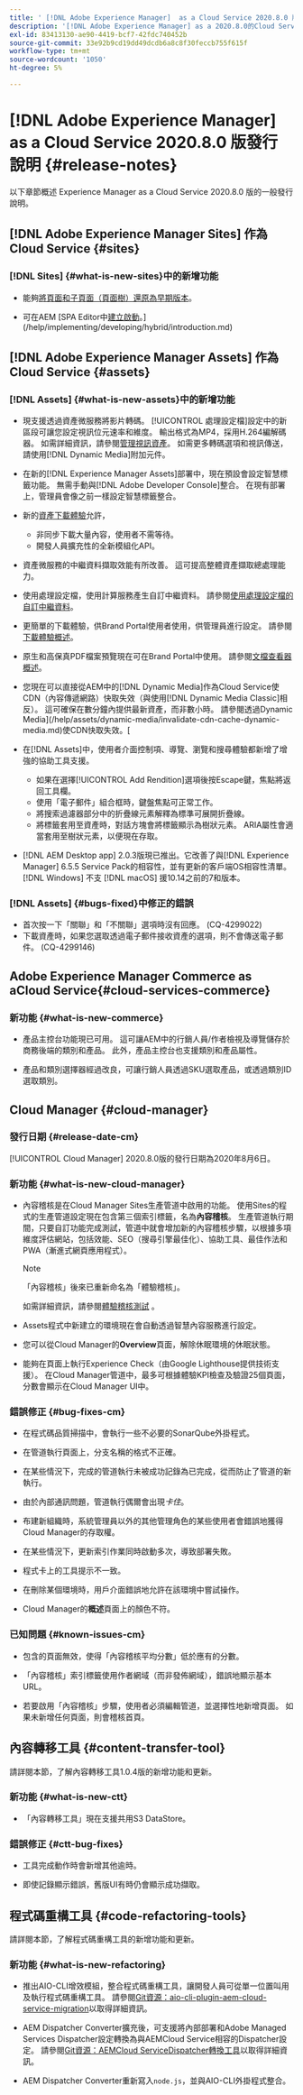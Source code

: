 ```yaml
---
title: ' [!DNL Adobe Experience Manager]  as a Cloud Service 2020.8.0 版發行說明。'
description: '[!DNL Adobe Experience Manager] as a 2020.8.0的Cloud Service發行說明。'
exl-id: 83413130-ae90-4419-bcf7-42fdc740452b
source-git-commit: 33e92b9cd19dd49dcdb6a8c8f30feccb755f615f
workflow-type: tm+mt
source-wordcount: '1050'
ht-degree: 5%

---
```


# [!DNL Adobe Experience Manager] as a Cloud Service 2020.8.0 版發行說明 {#release-notes}

以下章節概述 Experience Manager as a Cloud Service 2020.8.0 版的一般發行說明。


## [!DNL Adobe Experience Manager Sites] 作為Cloud Service {#sites}

### [!DNL Sites] {#what-is-new-sites}中的新增功能

* 能夠[將頁面和子頁面（頁面樹）還原為早期版本](/help/sites-cloud/authoring/features/page-versions.md#reinstating-versions)。

* 可在AEM [SPA Editor中[建立啟動](/help/sites-cloud/authoring/launches/overview.md)。](/help/implementing/developing/hybrid/introduction.md)


## [!DNL Adobe Experience Manager Assets] 作為Cloud Service {#assets}

### [!DNL Assets] {#what-is-new-assets}中的新增功能

* 現支援透過資產微服務將影片轉碼。 [!UICONTROL 處理設定檔]設定中的新區段可讓您設定視訊位元速率和維度。 輸出格式為MP4，採用H.264編解碼器。 如需詳細資訊，請參閱[管理視訊資產](/help/assets/manage-video-assets.md#transcode-video)。 如需更多轉碼選項和視訊傳送，請使用[!DNL Dynamic Media]附加元件。

* 在新的[!DNL Experience Manager Assets]部署中，現在預設會設定智慧標籤功能。 無需手動與[!DNL Adobe Developer Console]整合。 在現有部署上，管理員會像之前一樣設定智慧標籤整合。

* 新的[資產下載體驗](/help/assets/download-assets-from-aem.md)允許，

   * 非同步下載大量內容，使用者不需等待。
   * 開發人員擴充性的全新模組化API。

* 資產微服務的中繼資料擷取效能有所改善。 這可提高整體資產擷取總處理能力。

* 使用處理設定檔，使用計算服務產生自訂中繼資料。 請參閱[使用處理設定檔的自訂中繼資料](/help/assets/manage-metadata.md#metadata-compute-service)。

* 更簡單的下載體驗，供Brand Portal使用者使用，供管理員進行設定。 請參閱[下載體驗概述](https://docs.adobe.com/content/help/en/experience-manager-brand-portal/using/introduction/whats-new.html#download-configurations)。

* 原生和高保真PDF檔案預覽現在可在Brand Portal中使用。 請參閱[文檔查看器概述](https://docs.adobe.com/content/help/en/experience-manager-brand-portal/using/introduction/whats-new.html#doc-viewer)。

* 您現在可以直接從AEM中的[!DNL Dynamic Media]作為Cloud Service使CDN（內容傳遞網路）快取失效（與使用[!DNL Dynamic Media Classic]相反）。 這可確保在數分鐘內提供最新資產，而非數小時。 請參閱透過Dynamic Media](/help/assets/dynamic-media/invalidate-cdn-cache-dynamic-media.md)使CDN快取失效。[

* 在[!DNL Assets]中，使用者介面控制項、導覽、瀏覽和搜尋體驗都新增了增強的協助工具支援。

   * 如果在選擇[!UICONTROL Add Rendition]選項後按Escape鍵，焦點將返回工具欄。<!-- via CQ-4293594-->
   * 使用「電子郵件」組合框時，鍵盤焦點可正常工作。<!-- via CQ-4286215 -->
   * 將搜索過濾器部分中的折疊線元素解釋為標準可展開折疊線。<!-- via CQ-4273103 -->
   * 將標籤套用至資產時，對話方塊會將標籤顯示為樹狀元素。 ARIA屬性會適當套用至樹狀元素，以便現在存取。<!-- via CQ-4272964 -->

* [!DNL AEM Desktop app] 2.0.3版現已推出。它改善了與[!DNL Experience Manager] 6.5.5 Service Pack的相容性，並有更新的客戶端OS相容性清單。 [!DNL Windows] 不支 [!DNL macOS] 援10.14之前的7和版本。

### [!DNL Assets] {#bugs-fixed}中修正的錯誤

* 首次按一下「關聯」和「不關聯」選項時沒有回應。 (CQ-4299022)
* 下載資產時，如果您選取透過電子郵件接收資產的選項，則不會傳送電子郵件。 (CQ-4299146)

## Adobe Experience Manager Commerce as aCloud Service{#cloud-services-commerce}

### 新功能 {#what-is-new-commerce}

* 產品主控台功能現已可用。 這可讓AEM中的行銷人員/作者檢視及導覽儲存於商務後端的類別和產品。 此外，產品主控台也支援類別和產品屬性。

* 產品和類別選擇器經過改良，可讓行銷人員透過SKU選取產品，或透過類別ID選取類別。

## Cloud Manager {#cloud-manager}

### 發行日期 {#release-date-cm}

[!UICONTROL Cloud Manager] 2020.8.0版的發行日期為2020年8月6日。

### 新功能 {#what-is-new-cloud-manager}

* 內容稽核是在Cloud Manager Sites生產管道中啟用的功能。 使用Sites的程式的生產管道設定現在包含第三個索引標籤，名為&#x200B;**內容稽核**。 生產管道執行期間，只要自訂功能完成測試，管道中就會增加新的內容稽核步驟，以根據多項維度評估網站，包括效能、SEO（搜尋引擎最佳化）、協助工具、最佳作法和PWA（漸進式網頁應用程式）。


   >[!NOTE]
   >「內容稽核」後來已重新命名為「體驗稽核」。

   如需詳細資訊，請參閱[體驗稽核測試](/help/implementing/cloud-manager/experience-audit-testing.md) 。

* Assets程式中新建立的環境現在會自動透過智慧內容服務進行設定。

* 您可以從Cloud Manager的&#x200B;**Overview**&#x200B;頁面，解除休眠環境的休眠狀態。

* 能夠在頁面上執行Experience Check（由Google Lighthouse提供技術支援）。 在Cloud Manager管道中，最多可根據體驗KPI檢查及驗證25個頁面，分數會顯示在Cloud Manager UI中。

### 錯誤修正 {#bug-fixes-cm}

* 在程式碼品質掃描中，會執行一些不必要的SonarQube外掛程式。

* 在管道執行頁面上，分支名稱的格式不正確。

* 在某些情況下，完成的管道執行未被成功記錄為已完成，從而防止了管道的新執行。

* 由於內部通訊問題，管道執行偶爾會出現&#x200B;*卡住*。

* 布建新組織時，系統管理員以外的其他管理角色的某些使用者會錯誤地獲得Cloud Manager的存取權。

* 在某些情況下，更新索引作業同時啟動多次，導致部署失敗。

* 程式卡上的工具提示不一致。

* 在刪除某個環境時，用戶介面錯誤地允許在該環境中嘗試操作。

* Cloud Manager的&#x200B;**概述**&#x200B;頁面上的顏色不符。

### 已知問題 {#known-issues-cm}

* 包含的頁面無效，使得「內容稽核平均分數」低於應有的分數。

* 「內容稽核」索引標籤使用作者網域（而非發佈網域），錯誤地顯示基本URL。

* 若要啟用「內容稽核」步驟，使用者必須編輯管道，並選擇性地新增頁面。 如果未新增任何頁面，則會稽核首頁。

## 內容轉移工具 {#content-transfer-tool}

請詳閱本節，了解內容轉移工具1.0.4版的新增功能和更新。

### 新功能 {#what-is-new-ctt}

* 「內容轉移工具」現在支援共用S3 DataStore。

### 錯誤修正 {#ctt-bug-fixes}

* 工具完成動作時會新增其他逾時。

* 即使記錄顯示錯誤，舊版UI有時仍會顯示成功擷取。

## 程式碼重構工具 {#code-refactoring-tools}

請詳閱本節，了解程式碼重構工具的新增功能和更新。

### 新功能 {#what-is-new-refactoring}

* 推出AIO-CLI增效模組，整合程式碼重構工具，讓開發人員可從單一位置叫用及執行程式碼重構工具。 請參閱[Git資源：aio-cli-plugin-aem-cloud-service-migration](https://github.com/adobe/aio-cli-plugin-aem-cloud-service-migration)以取得詳細資訊。

* AEM Dispatcher Converter擴充後，可支援將內部部署和Adobe Managed Services Dispatcher設定轉換為與AEMCloud Service相容的Dispatcher設定。 請參閱[Git資源：AEMCloud ServiceDispatcher轉換工具](https://github.com/adobe/aem-cloud-service-source-migration/tree/master/packages/dispatcher-converter)以取得詳細資訊。

* AEM Dispatcher Converter重新寫入` node.js `，並與AIO-CLI外掛程式整合。
